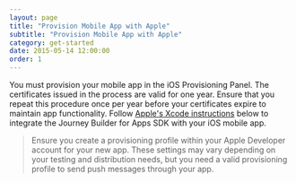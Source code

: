 ```yaml
---
layout: page
title: "Provision Mobile App with Apple"
subtitle: "Provision Mobile App with Apple"
category: get-started
date: 2015-05-14 12:00:00
order: 1
---
```

You must provision your mobile app in the iOS Provisioning Panel. The certificates issued in the process are valid for one year. Ensure that you repeat this procedure once per year before your certificates expire to maintain app functionality. Follow [Apple's Xcode instructions](http://help.apple.com/xcode/mac/current/#/dev11b059073) below to integrate the Journey Builder for Apps SDK with your iOS mobile app.

> Ensure you create a provisioning profile within your Apple Developer account for your new app. These settings may vary depending on your testing and distribution needs, but you need a valid provisioning profile to send push messages through your app.
